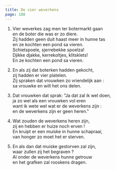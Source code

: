```yaml
---
title: De vier weverkens
page: 188
---  
```

   


1. Vier weverkes zag men ter botermarkt gaan  
en de boter die was er zo diere.  
Zij hadden geen duit haast meer in hunne tas  
en ze kochten een pond sa vieren.  
Schietspoele, sjerrebekke spoelza!  
Djikke djakke, kerrekoltjes, klitsklets!  
En ze kochten een pond sa vieren.  


2. En als zij dat boterken hadden gekocht,  
zij hadden er vier platelen.  
Zij spraken dat vrouwken zo vriendelijk aan :  
sa vrouwke en wilt het ons delen.  


3. Dat vrouwken dat sprak: "Ja dat zal ik wel doen,  
ja zo wel als een vrouwken vol eren  
want ik wete wel wat er de weverkens zijn :  
en de weverkens zijn er geen heren."  


4. Wat zouden de weverkens heren zijn,  
zij en hebben er huize noch erven !  
En kruipt er een muiske in hunne schapraai,  
van honger zo moet het er sterven.  


5. En als dan dat muiske gestorven zal zijn,  
waar zullen zij het begraven ?  
Al onder de weverkens hunne getrouw  
en het grafken zal rooskens dragen.  
